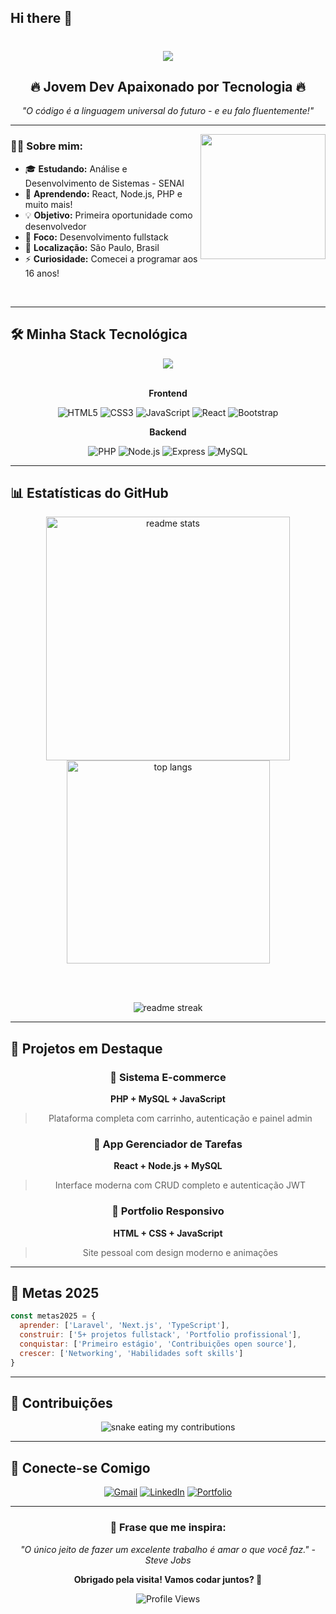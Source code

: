 ## Hi there 👋
<div align="center">
  <h1>
    <img src="https://readme-typing-svg.herokuapp.com?font=Righteous&size=35&center=true&vCenter=true&width=500&height=70&duration=4000&lines=Oi!+Eu+sou+o+Mateus!+👋;Desenvolvedor+Fullstack!+💻;17+anos,+São+Paulo!+🚀;Sempre+aprendendo!+🌱" />
  </h1>
</div>

<div align="center">
  <h2>🔥 Jovem Dev Apaixonado por Tecnologia 🔥</h2>
  <p>
    <em>"O código é a linguagem universal do futuro - e eu falo fluentemente!"</em>
  </p>
</div>

---

<img align="right" height="200" src="https://i.imgur.com/M73FrNP.gif" />

### 🧑‍💻 Sobre mim:

- 🎓 **Estudando:** Análise e Desenvolvimento de Sistemas - SENAI
- 🌱 **Aprendendo:** React, Node.js, PHP e muito mais!
- 💡 **Objetivo:** Primeira oportunidade como desenvolvedor
- 🎯 **Foco:** Desenvolvimento fullstack
- 📍 **Localização:** São Paulo, Brasil
- ⚡ **Curiosidade:** Comecei a programar aos 16 anos!

<br clear="both"/>

---

## 🛠️ Minha Stack Tecnológica

<div align="center">
  <img src="https://skillicons.dev/icons?i=html,css,js,react,php,nodejs,mysql,git,github,vscode&theme=dark" />
</div>

<br/>

<div align="center">
  
  **Frontend**
  
  ![HTML5](https://img.shields.io/badge/HTML5-E34F26?style=for-the-badge&logo=html5&logoColor=white)
  ![CSS3](https://img.shields.io/badge/CSS3-1572B6?style=for-the-badge&logo=css3&logoColor=white)
  ![JavaScript](https://img.shields.io/badge/JavaScript-F7DF1E?style=for-the-badge&logo=javascript&logoColor=black)
  ![React](https://img.shields.io/badge/React-61DAFB?style=for-the-badge&logo=react&logoColor=black)
  ![Bootstrap](https://img.shields.io/badge/Bootstrap-7952B3?style=for-the-badge&logo=bootstrap&logoColor=white)
  
  **Backend**
  
  ![PHP](https://img.shields.io/badge/PHP-777BB4?style=for-the-badge&logo=php&logoColor=white)
  ![Node.js](https://img.shields.io/badge/Node.js-339933?style=for-the-badge&logo=node.js&logoColor=white)
  ![Express](https://img.shields.io/badge/Express-000000?style=for-the-badge&logo=express&logoColor=white)
  ![MySQL](https://img.shields.io/badge/MySQL-4479A1?style=for-the-badge&logo=mysql&logoColor=white)
  
</div>

---

## 📊 Estatísticas do GitHub

<div align="center">
  <img width="390" src="https://github-readme-stats.vercel.app/api?username=MateusAlcantara13&count_private=true&show_icons=true&theme=react&rank_icon=github&border_radius=10" alt="readme stats" />
  <img width="325" src="https://github-readme-stats.vercel.app/api/top-langs/?username=MateusAlcantara13&hide=HTML&langs_count=8&layout=compact&theme=react&border_radius=10&size_weight=0.5&count_weight=0.5&exclude_repo=github-readme-stats" alt="top langs" />
</div>

<br/><br/>

<div align="center">
  <img src="https://github-readme-streak-stats.herokuapp.com?user=MateusAlcantara13&theme=react&border_radius=10" alt="readme streak" />
  <br/>
</div>

---

## 🎯 Projetos em Destaque

<div align="center">

### 🛒 Sistema E-commerce
**PHP + MySQL + JavaScript**
> Plataforma completa com carrinho, autenticação e painel admin

### 📱 App Gerenciador de Tarefas  
**React + Node.js + MySQL**
> Interface moderna com CRUD completo e autenticação JWT

### 🎨 Portfolio Responsivo
**HTML + CSS + JavaScript**
> Site pessoal com design moderno e animações

</div>

---

## 🚀 Metas 2025

```javascript
const metas2025 = {
  aprender: ['Laravel', 'Next.js', 'TypeScript'],
  construir: ['5+ projetos fullstack', 'Portfolio profissional'],
  conquistar: ['Primeiro estágio', 'Contribuições open source'],
  crescer: ['Networking', 'Habilidades soft skills']
}
```

---

## 🐍 Contribuições

<div align="center">
  <img alt="snake eating my contributions" src="https://raw.githubusercontent.com/MateusAlcantara13/MateusAlcantara13/output/github-contribution-grid-snake.svg" />
</div>

---

## 📱 Conecte-se Comigo

<div align="center">
  
[![Gmail](https://img.shields.io/badge/Gmail-D14836?style=for-the-badge&logo=gmail&logoColor=white)](mailto:proffisionalmateus9@gmail.com)
[![LinkedIn](https://img.shields.io/badge/LinkedIn-0077B5?style=for-the-badge&logo=linkedin&logoColor=white)](https://www.linkedin.com/in/mateus-alcantara-8b6619323)
[![Portfolio](https://img.shields.io/badge/Portfolio-000000?style=for-the-badge&logo=vercel&logoColor=white)](https://seu-portfolio.com)

</div>

---

<div align="center">
  
  ### 💭 Frase que me inspira:
  
  *"O único jeito de fazer um excelente trabalho é amar o que você faz." - Steve Jobs*
  
  **Obrigado pela visita! Vamos codar juntos? 🚀**
  
  ![Profile Views](https://komarev.com/ghpvc/?username=MateusAlcantara13&color=brightgreen&style=flat-square&label=VISUALIZAÇÕES)
  
</div>
